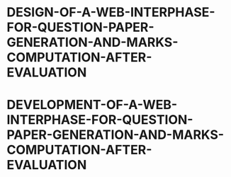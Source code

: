 # DESIGN-OF-A-WEB-INTERPHASE-FOR-QUESTION-PAPER-GENERATION-AND-MARKS-COMPUTATION-AFTER-EVALUATION
# DEVELOPMENT-OF-A-WEB-INTERPHASE-FOR-QUESTION-PAPER-GENERATION-AND-MARKS-COMPUTATION-AFTER-EVALUATION
